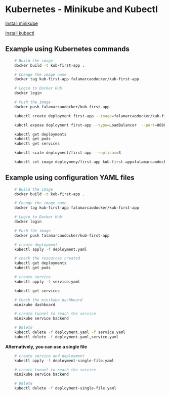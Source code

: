 # Kubernetes - Minikube and Kubectl

[Install minikube](https://minikube.sigs.k8s.io/docs/start/?arch=%2Flinux%2Fx86-64%2Fstable%2Fbinary+download)

[Install kubectl](https://kubernetes.io/docs/tasks/tools/)


## Example using Kubernetes commands

```sh
    # Build the image
    docker build -t kub-first-app .

    # Change the image name
    docker tag kub-first-app falamarcaodocker/kub-first-app

    # Login to Docker Hub
    docker login

    # Push the image
    docker push falamarcaodocker/kub-first-app
```

```sh
    kubectl create deployment first-app --image=falamarcaodocker/kub-first-app

    kubctl expose deployment first-app --type=LoadBalancer  --port=8080

    kubectl get deployments
    kubectl get pods
    kubectl get services

    kubectl scale deployment/first-app --replicas=3

    kubectl set image deploymeny/first-app kub-first-app=falamarcaodocker/kub-first-app:2

```

## Example using configuration YAML files

```sh
    # Build the image
    docker build -t kub-first-app .

    # Change the image name
    docker tag kub-first-app falamarcaodocker/kub-first-app

    # Login to Docker Hub
    docker login

    # Push the image
    docker push falamarcaodocker/kub-first-app
```

```sh
    # create deployment
    kubectl apply -f deployment.yaml

    # check the resources created
    kubectl get deployments
    kubectl get pods

    # create service
    kubectl apply -f service.yaml

    kubectl get services

    # Check the minikube dashboard
    minikube dashboard

    # create tunnel to reach the service
    minikube service backend

    # Delete
    kubectl delete -f deployment.yaml -f service.yaml
    kubectl delete -f deployment.yaml,service.yaml

```

**Alternatively, you can use a single file**

```sh
    # create service and deployment
    kubectl apply -f deployment-single-file.yaml

    # create tunnel to reach the service
    minikube service backend

    # Delete
    kubectl delete -f deployment-single-file.yaml
    
```
